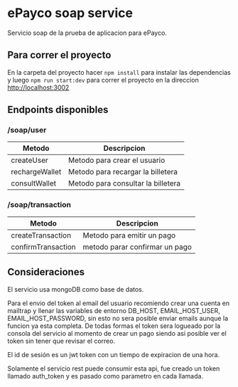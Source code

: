 # ePayco soap service

Servicio soap de la prueba de aplicacion para ePayco.

## Para correr el proyecto

En la carpeta del proyecto hacer `npm install` para instalar las dependencias y luego `npm run start:dev` para correr el proyecto en la direccion  [http://localhost:3002](http://localhost:3002)

## Endpoints disponibles
### /soap/user
| Metodo | Descripcion | 
| -------- | -------- | 
| createUser | Metodo para crear el usuario | 
| rechargeWallet | Metodo para recargar la billetera| 
| consultWallet | Metodo para consultar la billetera |

### /soap/transaction
| Metodo | Descripcion | 
| -------- | -------- | 
| createTransaction | Metodo para emitir un pago | 
| confirmTransaction | metodo parar confirmar un pago |

## Consideraciones
El servicio usa mongoDB como base de datos.

Para el envio del token al email del usuario recomiendo crear una cuenta en mailtrap y llenar las variables de entorno DB_HOST, EMAIL_HOST_USER, EMAIL_HOST_PASSWORD, sin esto no sera posible enviar emails aunque la funcion ya esta completa. De todas formas el token sera logueado por la consola del servicio al momento de crear un pago siendo asi posible ver el token sin tener que revisar el correo.

El id de sesión es un jwt token con un tiempo de expiracion de una hora.

Solamente el servicio rest puede consumir esta api, fue creado un token llamado auth_token y es pasado como parametro en cada llamada.
